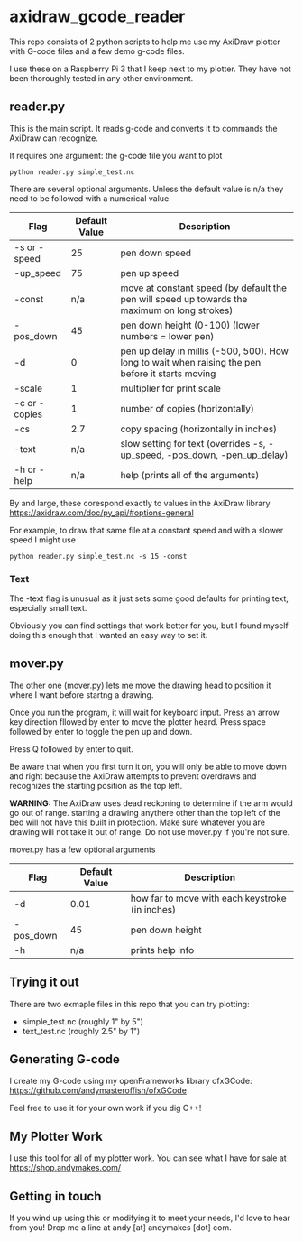 # axidraw_gcode_reader

This repo consists of 2 python scripts to help me use my AxiDraw plotter with G-code files and a few demo g-code files.

I use these on a Raspberry Pi 3 that I keep next to my plotter. They have not been thoroughly tested in any other environment.


## reader.py

This is the main script. It reads g-code and converts it to commands the AxiDraw can recognize. 

It requires one argument: the g-code file you want to plot

`python reader.py simple_test.nc`

There are several optional arguments. Unless the default value is n/a they need to be followed with a numerical value

Flag 			| Default Value | Description
---- 			| ------------- | -----------
-s or -speed 	| 25			| pen down speed
-up_speed 		| 75			| pen up speed
-const 			| n/a 			| move at constant speed (by default the pen will speed up towards the maximum on long strokes)
-pos_down 		| 45			| pen down height (0-100)  (lower numbers = lower pen)
-d 				| 0 			| pen up delay in millis (-500, 500). How long to wait when raising the pen before it starts moving
-scale 			| 1				| multiplier for print scale
-c or -copies	| 1				| number of copies (horizontally)
-cs 			| 2.7 			| copy spacing (horizontally in inches)
-text 			| n/a 			| slow setting for text (overrides -s, -up_speed, -pos_down, -pen_up_delay)
-h or -help		| n/a 			| help (prints all of the arguments)

By and large, these corespond exactly to values in the AxiDraw library
https://axidraw.com/doc/py_api/#options-general

For example, to draw that same file at a constant speed and with a slower speed I might use 

`python reader.py simple_test.nc -s 15 -const`

### Text

The -text flag is unusual as it just sets some good defaults for printing text, especially small text.

Obviously you can find settings that work better for you, but I found myself doing this enough that I wanted an easy way to set it.

## mover.py

The other one (mover.py) lets me move the drawing head to position it where I want before startng a drawing.

Once you run the program, it will wait for keyboard input. Press an arrow key direction fllowed by enter to move the plotter heard. Press space followed by enter to toggle the pen up and down.

Press Q followed by enter to quit.

Be aware that when you first turn it on, you will only be able to move down and right because the AxiDraw attempts to prevent overdraws and recognizes the starting position as the top left.

**WARNING:** The AxiDraw uses dead reckoning to determine if the arm would go out of range. starting a drawing anythere other than the top left of the bed will not have this built in protection. Make sure whatever you are drawing will not take it out of range. Do not use mover.py if you're not sure.

mover.py has a few optional arguments

Flag 			| Default Value | Description
---- 			| ------------- | -----------
-d 				| 0.01			| how far to move with each keystroke (in inches)
-pos_down 		| 45			| pen down height
-h 				| n/a 			| prints help info


## Trying it out

There are two exmaple files in this repo that you can try plotting:
* simple_test.nc (roughly 1" by 5")
* text_test.nc (roughly 2.5" by 1")

## Generating G-code

I create my G-code using my openFrameworks library ofxGCode: https://github.com/andymasteroffish/ofxGCode

Feel free to use it for your own work if you dig C++!

## My Plotter Work

I use this tool for all of my plotter work. You can see what I have for sale at https://shop.andymakes.com/

## Getting in touch

If you wind up using this or modifying it to meet your needs, I'd love to hear from you! Drop me a line at andy [at] andymakes [dot] com.
